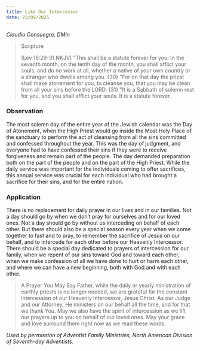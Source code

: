 ```yaml
---
title: Like Our Intercessor
date: 23/09/2025
---
```


_Claudio Consuegra, DMin_

> <p>Scripture</p>
> (Lev 16:29-31 NKJV) "This shall be a statute forever for you: In the seventh month, on the tenth day of the month, you shall afflict your souls, and do no work at all, whether a native of your own country or a stranger who dwells among you. {30} "For on that day the priest shall make atonement for you, to cleanse you, that you may be clean from all your sins before the LORD. {31} "It is a Sabbath of solemn rest for you, and you shall afflict your souls. It is a statute forever.

### Observation

The most solemn day of the entire year of the Jewish calendar was the Day of Atonement, when the High Priest would go inside the Most Holy Place of the sanctuary to perform the act of cleansing from all the sins committed and confessed throughout the year. This was the day of judgment, and everyone had to have confessed their sins if they were to receive forgiveness and remain part of the people. The day demanded preparation both on the part of the people and on the part of the High Priest. While the daily service was important for the individuals coming to offer sacrifices, this annual service was crucial for each individual who had brought a sacrifice for their sins, and for the entire nation.

### Application

There is no replacement for daily prayer in our lives and in our families. Not a day should go by when we don’t pray for ourselves and for our loved ones. Not a day should go by without us interceding on behalf of each other. But there should also be a special season every year when we come together to fast and to pray, to remember the sacrifice of Jesus on our behalf, and to intercede for each other before our Heavenly Intercessor. There should be a special day dedicated to prayers of intercession for our family, when we repent of our sins toward God and toward each other, when we make confession of all we have done to hurt or harm each other, and where we can have a new beginning, both with God and with each other.

> <callout>A Prayer You May Say</callout>
> Father, while the daily or yearly ministration of earthly priests is no longer needed, we are grateful for the constant intercession of our Heavenly Intercessor, Jesus Christ. As our Judge and our Attorney, He ministers on our behalf all the time, and for that we thank You. May we also have the spirit of intercession as we lift our prayers up to you on behalf of our loved ones. May your grace and love surround them right now as we read these words.

_Used by permission of Adventist Family Ministries, North American Division of Seventh-day Adventists._